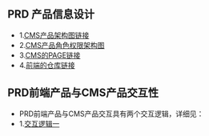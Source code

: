 ## PRD 产品信息设计
- 1.[CMS产品架构图链接](https://raw.githubusercontent.com/dengyingxin/APP_CMS/main/23.png)
- 2.[CMS产品角色权限架构图](https://raw.githubusercontent.com/dengyingxin/APP_CMS/main/%E8%A7%92%E8%89%B2%E6%9D%83%E9%99%90%E6%9E%B6%E6%9E%84%E5%9B%BE.png)
- 3.[CMS的PAGE链接](https://dengyingxin.github.io/APP_CMS/#id=wsrpmr&p=%E5%B0%81%E9%9D%A2&g=1)
- 4.[前端的仓库链接](https://github.com/dengyingxin/APP_Team)
## PRD前端产品与CMS产品交互性
-  PRD前端产品与CMS产品交互具有两个交互逻辑，详细见：
-  1.[交互逻辑一](https://dengyingxin.github.io/APP_CMS/#id=8oxrjz&p=%E9%80%BB%E8%BE%911&g=1)
